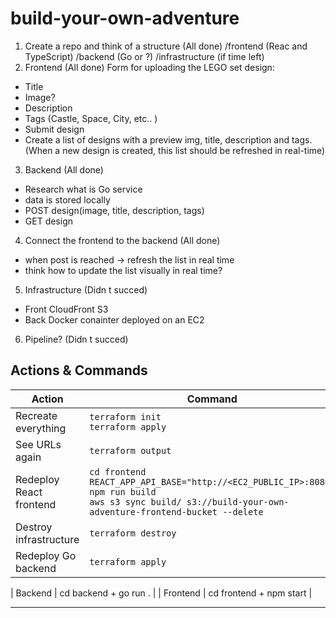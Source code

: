 # build-your-own-adventure
1. Create a repo and think of a structure  (All done)
  /frontend (Reac and TypeScript)
  /backend (Go or ?)
  /infrastructure (if time left)
2. Frontend (All done)
  Form for uploading the LEGO set design:
  - Title
  - Image?
  - Description
  - Tags (Castle, Space, City, etc.. )
  - Submit design
  - Create a list of designs with a preview img, title, description and tags. (When a new design is created, this list should be refreshed in real-time)
3. Backend  (All done)
  - Research what is Go service
  - data is stored locally
  - POST design(image, title, description, tags)
  - GET design
4. Connect the frontend to the backend  (All done)
  - when post is reached -> refresh the list in real time
  - think how to update the list visually in real time?
5. Infrastructure (Didn t succed)
  - Front CloudFront S3
  - Back Docker conainter deployed on an EC2
6. Pipeline? (Didn t succed)


## Actions & Commands

| **Action**                            | **Command**                                                                                     |
|-------------------------------------------|-----------------------------------------------------------------------------------------------------|
| Recreate everything                       | `terraform init`<br>`terraform apply`                                                                |
| See URLs again                            | `terraform output`                                                                                  |
| Redeploy React frontend                   | `cd frontend`<br>`REACT_APP_API_BASE="http://<EC2_PUBLIC_IP>:8080" npm run build`<br>`aws s3 sync build/ s3://build-your-own-adventure-frontend-bucket --delete` |
| Destroy infrastructure                    | `terraform destroy`                                                                                 |
| Redeploy Go backend                       | `terraform apply`                                                                                   |

| Backend                                   | cd backend + go run .                                                                               |
| Frontend                                  | cd frontend + npm start                                                                             |

---

